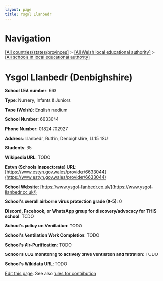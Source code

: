 ```yaml
---
layout: page
title: Ysgol Llanbedr
---
```

# Navigation

[[All countries/states/provinces]](../../..) > [[All Welsh local educational authority]](../..) > [[All schools in local educational authority]](..)

# Ysgol Llanbedr (Denbighshire)

**School LEA number**: 663

**Type**: Nursery, Infants & Juniors

**Type (Welsh)**: English medium

**School Number**: 6633044

**Phone Number**: 01824 702927

**Address**: Llanbedr, Ruthin, Denbighshire, LL15 1SU

**Students**: 65

**Wikipedia URL**: TODO

**Estyn (Schools Inspectorate) URL**: [https://www.estyn.gov.wales/provider/6633044](https://www.estyn.gov.wales/provider/6633044)

**School Website**: [https://www.ysgol-llanbedr.co.uk/](https://www.ysgol-llanbedr.co.uk/)

**School's overall airborne virus protection grade (0-5)**: 0

**Discord, Facebook, or WhatsApp group for discovery/advocacy for THIS school**: TODO

**School's policy on Ventilation**: TODO

**School's Ventilation Work Completion**: TODO

**School's Air-Purification**: TODO

**School's CO2 monitoring to actively drive ventilation and filtration**: TODO

**School's Wikidata URL**: TODO




[Edit this page](https://github.com/VentilationProject/Wales/edit/prif/./Denbighshire/Ysgol_Llanbedr.md). See also [rules for contribution](../../../contribution-rules/)